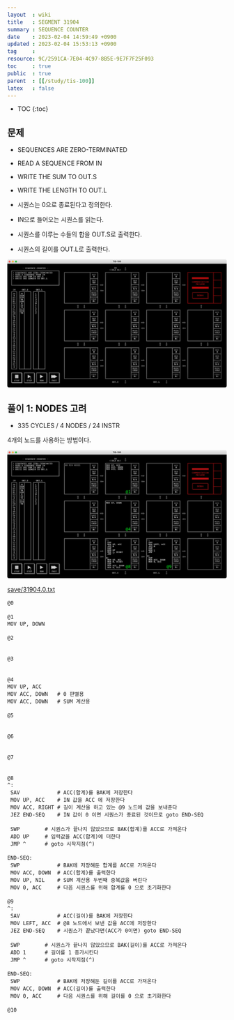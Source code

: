 ```yaml
---
layout  : wiki
title   : SEGMENT 31904
summary : SEQUENCE COUNTER
date    : 2023-02-04 14:59:49 +0900
updated : 2023-02-04 15:53:13 +0900
tag     : 
resource: 9C/2591CA-7E04-4C97-8B5E-9E7F7F25F093
toc     : true
public  : true
parent  : [[/study/tis-100]]
latex   : false
---
```

* TOC
{:toc}

## 문제

>
- SEQUENCES ARE ZERO-TERMINATED
- READ A SEQUENCE FROM IN
- WRITE THE SUM TO OUT.S
- WRITE THE LENGTH TO OUT.L

- 시퀀스는 0으로 종료된다고 정의한다.
- IN으로 들어오는 시퀀스를 읽는다.
- 시퀀스를 이루는 수들의 합을 OUT.S로 출력한다.
- 시퀀스의 길이를 OUT.L로 출력한다.

![image]( /resource/9C/2591CA-7E04-4C97-8B5E-9E7F7F25F093/216751896-a0d34565-6e14-4e1e-b45a-7a8e6bafaaf0.png )

## 풀이 1: NODES 고려

- 335 CYCLES / 4 NODES / 24 INSTR

4개의 노드를 사용하는 방법이다.

![image]( /resource/9C/2591CA-7E04-4C97-8B5E-9E7F7F25F093/216752072-df08df6b-41e1-403d-8647-2fa448062e42.png )

[save/31904.0.txt]( https://github.com/johngrib/TIS-100-solutions/blob/master/save/31904.0.txt )

```tis-100
@0

@1
MOV UP, DOWN

@2


@3


@4
MOV UP, ACC
MOV ACC, DOWN   # 0 판별용
MOV ACC, DOWN   # SUM 계산용

@5


@6


@7


@8
^:
 SAV            # ACC(합계)를 BAK에 저장한다
 MOV UP, ACC    # IN 값을 ACC 에 저장한다
 MOV ACC, RIGHT # 길이 계산을 하고 있는 @9 노드에 값을 보내준다
 JEZ END-SEQ    # IN 값이 0 이면 시퀀스가 종료된 것이므로 goto END-SEQ

 SWP        # 시퀀스가 끝나지 않았으므로 BAK(합계)를 ACC로 가져온다
 ADD UP     # 입력값을 ACC(합계)에 더한다
 JMP ^      # goto 시작지점(^)

END-SEQ:
 SWP            # BAK에 저장해둔 합계를 ACC로 가져온다
 MOV ACC, DOWN  # ACC(합계)를 출력한다
 MOV UP, NIL    # SUM 계산용 두번째 중복값을 버린다
 MOV 0, ACC     # 다음 시퀀스를 위해 합계를 0 으로 초기화한다

@9
^:
 SAV            # ACC(길이)를 BAK에 저장한다
 MOV LEFT, ACC  # @8 노드에서 보낸 값을 ACC에 저장한다
 JEZ END-SEQ    # 시퀀스가 끝났다면(ACC가 0이면) goto END-SEQ

 SWP        # 시퀀스가 끝나지 않았으므로 BAK(길이)를 ACC로 가져온다
 ADD 1      # 길이를 1 증가시킨다
 JMP ^      # goto 시작지점(^)

END-SEQ:
 SWP            # BAK에 저장해둔 길이를 ACC로 가져온다
 MOV ACC, DOWN  # ACC(길이)를 출력한다
 MOV 0, ACC     # 다음 시퀀스를 위해 길이를 0 으로 초기화한다

@10
```
